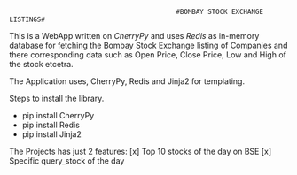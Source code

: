                                               #BOMBAY STOCK EXCHANGE LISTINGS#

This is a WebApp written on _CherryPy_ and uses _Redis_ as in-memory database for fetching the Bombay Stock Exchange listing of
Companies and there corresponding data such as Open Price, Close Price, Low and High of the stock etcetra.

The Application uses,
CherryPy, Redis and Jinja2 for templating.

Steps to install the library.
* pip install CherryPy
* pip install Redis
* pip install Jinja2


The Projects has just 2 features:
[x] Top 10 stocks of the day on BSE
[x] Specific query_stock of the day
